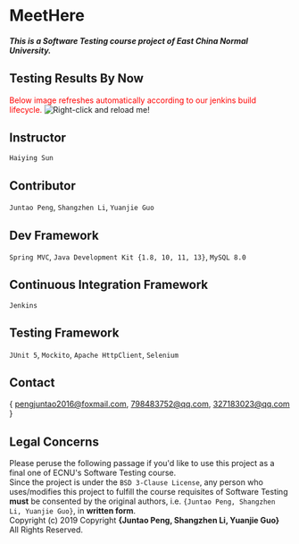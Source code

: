 # MeetHere

<h5>This is a Software Testing course project of East China Normal University.</h5>

## Testing Results By Now
<span style="color:red">Below image refreshes automatically according to our jenkins build lifecycle.</span>
![Right-click and reload me!](http://47.100.94.44:8080/MeetHereTestingStatistic/img/latest0 "Testing Result Image")

## Instructor        
`Haiying Sun`
## Contributor
`Juntao Peng`, `Shangzhen Li`, `Yuanjie Guo`
## Dev Framework
`Spring MVC`, `Java Development Kit {1.8, 10, 11, 13}`, `MySQL 8.0`
## Continuous Integration Framework
`Jenkins`
## Testing Framework
`JUnit 5`, `Mockito`, `Apache HttpClient`, `Selenium`
## Contact
{ pengjuntao2016@foxmail.com, 798483752@qq.com, 327183023@qq.com }
## Legal Concerns
Please peruse the following passage if you'd like to use this project as a final one of ECNU's Software Testing course. <br>
Since the project is under the `BSD 3-Clause License`, any person who uses/modifies this project to fulfill the course requisites of Software Testing  **must** be consented by the original authors, i.e. `{Juntao Peng, Shangzhen Li, Yuanjie Guo}`, in **written form**.<br>
Copyright (c) 2019 Copyright **{Juntao Peng, Shangzhen Li, Yuanjie Guo}** All Rights Reserved.
